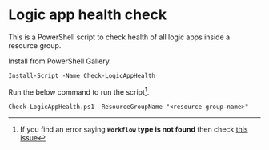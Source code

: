 # Logic app health check

This is a PowerShell script to check health of all logic apps inside a
resource group.

Install from PowerShell Gallery.

```
Install-Script -Name Check-LogicAppHealth
```

Run the below command to run the script[^note].

```
Check-LogicAppHealth.ps1 -ResourceGroupName "<resource-group-name>"
```

[^note]:
    If you find an error saying **`Workflow` type is not found** then check 
    [this issue](https://github.com/Arnab-Developer/LogicAppHealthCheck/issues/1)
